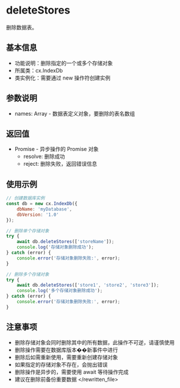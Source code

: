 # deleteStores

删除数据表。

## 基本信息

- 功能说明：删除指定的一个或多个存储对象
- 所属类：cx.IndexDb
- 类实例化：需要通过 new 操作符创建实例

## 参数说明

- names: Array<String> - 数据表定义对象，要删除的表名数组

## 返回值

- Promise - 异步操作的 Promise 对象
  - resolve: 删除成功
  - reject: 删除失败，返回错误信息

## 使用示例

```javascript
// 创建数据库实例
const db = new cx.IndexDb({
    dbName: 'myDatabase',
    dbVersion: '1.0'
});

// 删除单个存储对象
try {
    await db.deleteStores(['storeName']);
    console.log('存储对象删除成功');
} catch (error) {
    console.error('存储对象删除失败:', error);
}

// 删除多个存储对象
try {
    await db.deleteStores(['store1', 'store2', 'store3']);
    console.log('多个存储对象删除成功');
} catch (error) {
    console.error('存储对象删除失败:', error);
}
```

## 注意事项

- 删除存储对象会同时删除其中的所有数据，此操作不可逆，请谨慎使用
- 删除操作需要在数据库版本��新事件中进行
- 删除后如需重新使用，需要重新创建存储对象
- 如果指定的存储对象不存在，会抛出错误
- 删除操作是异步的，需要使用 await 等待操作完成
- 建议在删除前备份重要数据
  </rewritten_file> 